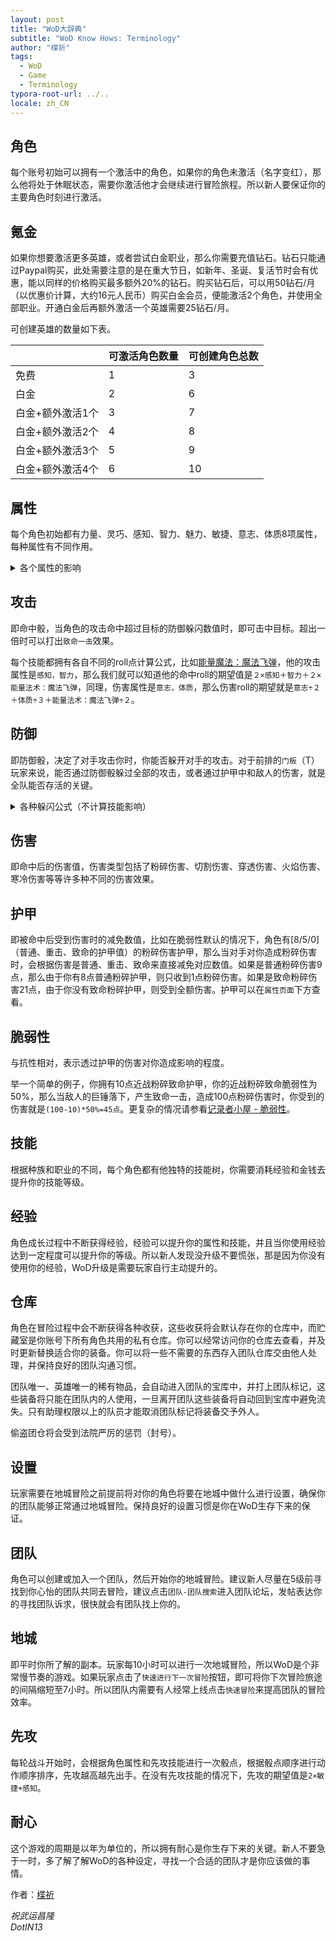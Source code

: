 ```yaml
---
layout: post
title: "WoD大辞典"
subtitle: "WoD Know Hows: Terminology"
author: "楪祈"
tags:
  - WoD
  - Game
  - Terminology
typora-root-url: ../..
locale: zh_CN
---
```


## 角色

每个账号初始可以拥有一个激活中的角色，如果你的角色未激活（名字变红），那么他将处于休眠状态，需要你激活他才会继续进行冒险旅程。所以新人要保证你的主要角色时刻进行激活。

## 氪金

如果你想要激活更多英雄，或者尝试白金职业，那么你需要充值钻石。钻石只能通过Paypal购买，此处需要注意的是在重大节日，如新年、圣诞、复活节时会有优惠，能以同样的价格购买最多额外20%的钻石。购买钻石后，可以用50钻石/月（以优惠价计算，大约16元人民币）购买白金会员，便能激活2个角色，并使用全部职业。开通白金后再额外激活一个英雄需要25钻石/月。

可创建英雄的数量如下表。

|                  | 可激活角色数量 | 可创建角色总数 |
| ---------------- | -------------- | -------------- |
| 免费             | 1              | 3              |
| 白金             | 2              | 6              |
| 白金+额外激活1个 | 3              | 7              |
| 白金+额外激活2个 | 4              | 8              |
| 白金+额外激活3个 | 5              | 9              |
| 白金+额外激活4个 | 6              | 10             |



## 属性

每个角色初始都有力量、灵巧、感知、智力、魅力、敏捷、意志、体质8项属性，每种属性有不同作用。

<details><summary>各个属性的影响</summary>
{% highlight plaintext %}
力量 st 影响近战远程伤害和体力
体质 co 影响体力（比力量的影响大）
智力 in 影响法力和魔法防御
灵巧 dx 影响近战远程命中和近战躲闪
魅力 ch 影响诅咒和治愈能力，诅咒攻击命中和躲闪
敏捷 ag 影响近战躲闪和远程伤害及出手速度
感知 pe 影响远程命中和躲闪及出手速度
意志 wi 影响魔法和诅咒躲闪，法力（比智力影响大）
体力 3*体质+2*力量
法力 3*意志+2*智力
先攻 2*敏捷+感知
{% endhighlight %}
</details>

## 攻击

即命中骰，当角色的攻击命中超过目标的防御躲闪数值时，即可击中目标。超出一倍时可以打出`致命一击`效果。

每个技能都拥有各自不同的roll点计算公式，比如[能量魔法：魔法飞弹](http://canto.world-of-dungeons.org/wod/spiel/hero/skill.php?name=%E8%83%BD%E9%87%8F%E6%B3%95%E6%9C%AF%EF%BC%9A%E9%AD%94%E6%B3%95%E9%A3%9E%E5%BC%B9)，他的攻击属性是`感知，智力`，那么我们就可以知道他的命中roll的期望值是`２×感知＋智力＋２×能量法术：魔法飞弹`，同理，伤害属性是`意志，体质`，那么伤害roll的期望就是`意志÷２＋体质÷３＋能量法术：魔法飞弹÷２`。

## 防御

即防御骰，决定了对手攻击你时，你能否躲开对手的攻击。对于前排的`门板`（T）玩家来说，能否通过防御骰躲过全部的攻击，或者通过护甲中和敌人的伤害，就是全队能否存活的关键。

<details><summary>各种躲闪公式（不计算技能影响）</summary>
{% highlight plaintext %}
近战 2*敏捷+灵巧
远程 2*敏捷+感知
魔法 2*意志+智力
心理 2*意志+魅力
诅咒 2*魅力+意志
疾病 2*体质+魅力
陷阱 2*感知+敏捷
自然 2*意志+敏捷
偷袭 2*感知+智力
爆破 2*敏捷+感知
冲击 2*灵巧+力量
魔法弹 2*智力+敏捷
撞击 3*敏捷
{% endhighlight %}
</details>


## 伤害

即命中后的伤害值，伤害类型包括了粉碎伤害、切割伤害、穿透伤害、火焰伤害、寒冷伤害等等许多种不同的伤害效果。

## 护甲

即被命中后受到伤害时的减免数值，比如在脆弱性默认的情况下，角色有[8/5/0]（普通、重击、致命的护甲值）的粉碎伤害护甲，那么当对手对你造成粉碎伤害时，会根据伤害是普通、重击、致命来直接减免对应数值。如果是普通粉碎伤害9点，那么由于你有8点普通粉碎护甲，则只收到1点粉碎伤害。如果是致命粉碎伤害21点，由于你没有致命粉碎护甲，则受到全额伤害。护甲可以在`属性页面`下方查看。

## 脆弱性

与抗性相对，表示透过护甲的伤害对你造成影响的程度。

举一个简单的例子，你拥有10点近战粉碎致命护甲，你的近战粉碎致命脆弱性为50%，那么当敌人的巨锤落下，产生致命一击，造成100点粉碎伤害时，你受到的伤害就是`(100-10)*50%=45点`。更复杂的情况请参看[记录者小屋 - 脆弱性](http://canto.world-of-dungeons.org/wod/spiel/forum/viewtopic.php?id=1440733&board=kein)。

## 技能

根据种族和职业的不同，每个角色都有他独特的技能树，你需要消耗经验和金钱去提升你的技能等级。

## 经验

角色成长过程中不断获得经验，经验可以提升你的属性和技能，并且当你使用经验达到一定程度可以提升你的等级。所以新人发现没升级不要慌张，那是因为你没有使用你的经验，WoD升级是需要玩家自行主动提升的。

## 仓库

角色在冒险过程中会不断获得各种收获，这些收获将会默认存在你的仓库中，而贮藏室是你账号下所有角色共用的私有仓库。你可以经常访问你的仓库去查看，并及时更新替换适合你的装备。你可以将一些不需要的东西存入团队仓库交由他人处理，并保持良好的团队沟通习惯。

团队唯一、英雄唯一的稀有物品，会自动进入团队的宝库中，并打上团队标记，这些装备将只能在团队内的人使用，一旦离开团队这些装备将自动回到宝库中避免流失。只有助理权限以上的队员才能取消团队标记将装备交予外人。

偷盗团仓将会受到法院严厉的惩罚（封号）。

## 设置

玩家需要在地城冒险之前提前将对你的角色将要在地城中做什么进行设置，确保你的团队能够正常通过地城冒险。保持良好的设置习惯是你在WoD生存下来的保证。

## 团队

角色可以创建或加入一个团队，然后开始你的地城冒险。建议新人尽量在5级前寻找到你心怡的团队共同去冒险，建议点击`团队-团队搜索`进入团队论坛，发帖表达你的寻找团队诉求，很快就会有团队找上你的。

## 地城

即平时你所了解的副本。玩家每10小时可以进行一次地城冒险，所以WoD是个非常慢节奏的游戏。如果玩家点击了`快速进行下一次冒险`按钮，即可将你下次冒险旅途的间隔缩短至7小时。所以团队内需要有人经常上线点击`快速冒险`来提高团队的冒险效率。

## 先攻

每轮战斗开始时，会根据角色属性和先攻技能进行一次骰点，根据骰点顺序进行动作顺序排序，先攻越高越先出手。在没有先攻技能的情况下，先攻的期望值是`2×敏捷+感知`。

## 耐心

这个游戏的周期是以年为单位的，所以拥有耐心是你生存下来的关键。新人不要急于一时，多了解了解WoD的各种设定，寻找一个合适的团队才是你应该做的事情。



作者：[楪祈](http://canto.world-of-dungeons.org/wod/spiel/profiles/player.php?id=79747&session_hero_id=168332)

*祝武运昌隆  
DotIN13*